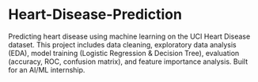 # Heart-Disease-Prediction
Predicting heart disease using machine learning on the UCI Heart Disease dataset. This project includes data cleaning, exploratory data analysis (EDA), model training (Logistic Regression &amp; Decision Tree), evaluation (accuracy, ROC, confusion matrix), and feature importance analysis. Built for an AI/ML internship.
